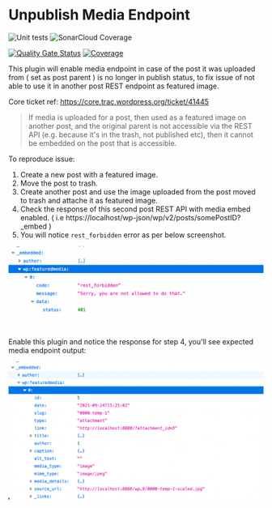 Unpublish Media Endpoint
======================

![Unit tests](https://github.com/rahulsprajapati/unpublish-media-endpoint/actions/workflows/unit-test.yml/badge.svg) ![SonarCloud Coverage](https://github.com/rahulsprajapati/unpublish-media-endpoint/actions/workflows/coverage.yml/badge.svg) 

[![Quality Gate Status](https://sonarcloud.io/api/project_badges/measure?project=rahulsprajapati_unpublish-media-endpoint&metric=alert_status)](https://sonarcloud.io/dashboard?id=rahulsprajapati_unpublish-media-endpoint) [![Coverage](https://sonarcloud.io/api/project_badges/measure?project=rahulsprajapati_unpublish-media-endpoint&metric=coverage)](https://sonarcloud.io/dashboard?id=rahulsprajapati_unpublish-media-endpoint) 

This plugin will enable media endpoint in case of the post it was uploaded from ( set as post parent ) is no longer in publish status, to fix issue of not able to use it in another post REST endpoint as featured image.

Core ticket ref: https://core.trac.wordpress.org/ticket/41445

 > If media is uploaded for a post, then used as a featured image on another post, and the original parent is not accessible via the REST API (e.g. because it's in the trash, not published etc), then it cannot be embedded on the post that is accessible.


To reproduce issue:

1. Create a new post with a featured image.
2. Move the post to trash.
3. Create another post and use the image uploaded from the post moved to trash and attache it as featured image.
4. Check the response of this second post REST API with media embed enabled. ( i.e https://localhost/wp-json/wp/v2/posts/somePostID?_embed )
5. You will notice `rest_forbidden` error as per below screenshot.

![Before](./screenshots/Screenshot-1.png)

Enable this plugin and notice the response for step 4, you'll see expected media endpoint output:

![After](./screenshots/Screenshot-2.png)
